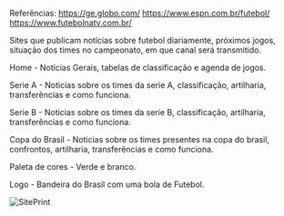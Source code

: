 Referências:
https://ge.globo.com/
https://www.espn.com.br/futebol/
https://www.futebolnatv.com.br/

Sites que publicam notícias sobre futebol diariamente, próximos jogos, situação dos times no campeonato, em que canal será transmitido.

Home - Notícias Gerais, tabelas de classificação e agenda de jogos.

Serie A - Noticias sobre os times da serie A, classificação, artilharia, transferências e como funciona.

Serie B - Noticias sobre os times da serie B, classificação, artilharia, transferências e como funciona.

Copa do Brasil - Noticias sobre os times presentes na copa do brasil, confrontos, artilharia, transferências e como funciona.

Paleta de cores - Verde e branco.

Logo - Bandeira do Brasil com uma bola de Futebol.

![SitePrint](![Capturar](https://github.com/user-attachments/assets/2ff5d2c3-2dc6-41ad-9c0c-73db22678c40)
)
